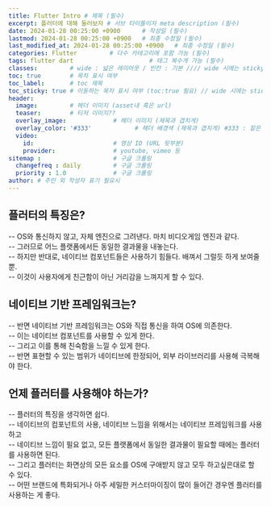 ```yaml
---
title: Flutter Intro # 제목 (필수)
excerpt: 플러터에 대해 둘러보자 # 서브 타이틀이자 meta description (필수)
date: 2024-01-28 00:25:00 +0900      # 작성일 (필수)
lastmod: 2024-01-28 00:25:00 +0900   # 최종 수정일 (필수)
last_modified_at: 2024-01-28 00:25:00 +0900   # 최종 수정일 (필수)
categories: Flutter         # 다수 카테고리에 포함 가능 (필수)
tags: flutter dart                     # 태그 복수개 가능 (필수)
classes:         # wide : 넓은 레이아웃 / 빈칸 : 기본 //// wide 시에는 sticky toc 불가
toc: true        # 목차 표시 여부
toc_label:       # toc 제목
toc_sticky: true # 이동하는 목차 표시 여부 (toc:true 필요) // wide 시에는 sticky toc 불가
header: 
  image:         # 헤더 이미지 (asset내 혹은 url)
  teaser:        # 티저 이미지??
  overlay_image:             # 헤더 이미지 (제목과 겹치게)
  overlay_color: '#333'            # 헤더 배경색 (제목과 겹치게) #333 : 짙은 회색 (필수)
  video:
    id:                      # 영상 ID (URL 뒷부분)
    provider:                # youtube, vimeo 등
sitemap :                    # 구글 크롤링
  changefreq : daily         # 구글 크롤링
  priority : 1.0             # 구글 크롤링
author: # 주인 외 작성자 표기 필요시
---
```

<!--postNo: 20240128_001-->



## 플러터의 특징은?

-- OS와 통신하지 않고, 자체 엔진으로 그려낸다. 마치 비디오게임 엔진과 같다.  
-- 그러므로 어느 플랫폼에서든 동일한 결과물을 내놓는다.  
-- 하지만 반대로, 네이티브 컴포넌트들은 사용하기 힘들다. 배껴서 그럴듯 하게 보여줄 뿐.  
-- 이것이 사용자에게 친근함이 아닌 거리감을 느껴지게 할 수 있다.  


## 네이티브 기반 프레임워크는?  

-- 반면 네이티브 기반 프레임워크는 OS와 직접 통신을 하여 OS에 의존한다.  
-- 이는 네이티브 컴포넌트를 사용할 수 있게 한다.  
-- 그리고 이를 통해 친숙함을 느낄 수 있게 한다.  
-- 반면 표현할 수 있는 범위가 네이티브에 한정되어, 외부 라이브러리를 사용해 극복해야 한다.


## 언제 플러터를 사용해야 하는가?  

-- 플러터의 특징을 생각하면 쉽다.  
-- 네이티브의 컴포넌트의 사용, 네이티브 느낌을 위해서는 네이티브 프레임워크를 사용하고  
-- 네이티브 느낌이 필요 없고, 모든 플랫폼에서 동일한 결과물이 필요할 때에는 플러터를 사용하면 된다.  
-- 그리고 플러터는 화면상의 모든 요소를 OS에 구애받지 않고 모두 하고싶은대로 할 수 있다.  
-- 어떤 브랜드에 특화되거나 아주 세밀한 커스터마이징이 많이 들어간 경우엔 플러터를 사용하는 게 좋다.  